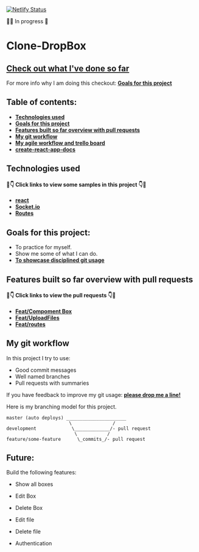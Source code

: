 [![Netlify Status](https://api.netlify.com/api/v1/badges/60ddddb7-d0b5-4509-bce7-159cf00a666a/deploy-status)](https://app.netlify.com/sites/clone-dropbox/deploys)

:unicorn::unicorn: In progress :purple_heart: 

#  Clone-DropBox 
## [ Check out what I've done so far](https://clone-dropbox.netlify.com/)


 For more info why I am doing this checkout: **[Goals for this project](#goals-for-this-project)**

## Table of contents:

- **[Technologies used](#technologies-used)**
- **[Goals for this project](#goals-for-this-project)**
- **[Features built so far overview with pull requests](#features-built-so-far-overview-with-pull-requests)**
- **[My git workflow](#my-git-workflow)**
- **[My agile workflow and trello board](#my-agile-workflow-and-trello-board)**
- **[create-react-app-docs](#create-react-app)**

## Technologies used

#### 👀👇 Click links to view some samples in this project 👇👀

- **[react](.src/pages/Main/index.js)**
- **[Socket.io](.src/pages/Box/index.js)**
- **[Routes](.src/routes.js)**



## Goals for this project:

- To practice for myself.
- Show me some of what I can do.
- **[To showcase disciplined git usage](#my-git-workflow)**



## Features built so far overview with pull requests

#### 👀👇 Click links to view the pull requests 👇👀

- **[Feat/Compoment Box](https://github.com/recofka/DropBox-clone/pull/14)**
- **[Feat/UploadFiles](https://github.com/recofka/DropBox-clone/pull/16)**
- **[Feat/routes](https://github.com/recofka/DropBox-clone/pull/12)**


## My git workflow

In this project I try to use:

- Good commit messages
- Well named branches
- Pull requests with summaries

If you have feedback to improve my git usage: **[please drop me a line!](https://www.linkedin.com/in/deniserecofka)** 

Here is my branching model for this project.

```
master (auto deploys) ______________________
                       \               /
development             \_____________/- pull request
                         \           /
feature/some-feature      \_commits_/- pull request
```



## Future:
Build the following features:
- Show all boxes

- Edit Box
- Delete Box

- Edit file
- Delete file

- Authentication

